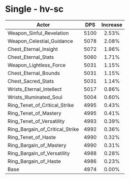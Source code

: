 # Single - hv-sc
| Actor | DPS | Increase |
|---|:---:|:---:|
|Weapon_Sinful_Revelation|5100|2.53%|
|Weapon_Celestial_Guidance|5078|2.08%|
|Chest_Eternal_Insight|5072|1.96%|
|Chest_Eternal_Stats|5060|1.71%|
|Weapon_Lightless_Force|5031|1.15%|
|Chest_Eternal_Bounds|5031|1.15%|
|Chest_Sacred_Stats|5031|1.14%|
|Wrists_Eternal_Intellect|5017|0.86%|
|Wrists_Illuminated_Soul|5004|0.60%|
|Ring_Tenet_of_Critical_Strike|4995|0.43%|
|Ring_Tenet_of_Mastery|4995|0.41%|
|Ring_Tenet_of_Versatility|4993|0.39%|
|Ring_Bargain_of_Critical_Strike|4992|0.36%|
|Ring_Tenet_of_Haste|4990|0.32%|
|Ring_Bargain_of_Mastery|4990|0.31%|
|Ring_Bargain_of_Versatility|4988|0.28%|
|Ring_Bargain_of_Haste|4986|0.23%|
|Base|4974|0.00%|
